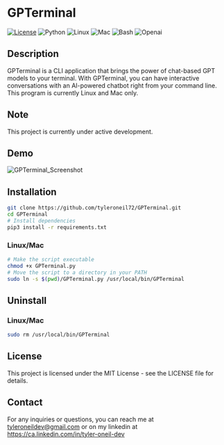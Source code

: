 # GPTerminal

[![License](https://img.shields.io/badge/License-MIT-blue.svg)](https://opensource.org/licenses/MIT)
![Python](https://img.shields.io/badge/Python-3776AB?style=for-the-badge&logo=python&logoColor=white)
![Linux](https://img.shields.io/badge/Linux-FCC624?style=for-the-badge&logo=linux&logoColor=black)
![Mac](https://img.shields.io/badge/mac%20os-000000?style=for-the-badge&logo=apple&logoColor=white)
![Bash](https://img.shields.io/badge/Shell_Script-121011?style=for-the-badge&logo=gnu-bash&logoColor=white)
![Openai](https://img.shields.io/badge/Openai-404D59?style=for-the-badge)

## Description

GPTerminal is a CLI application that brings the power of chat-based GPT models to your terminal. With GPTerminal, you can have interactive conversations with an AI-powered chatbot right from your command line. This program is currently Linux and Mac only.

## Note

This project is currently under active development.

## Demo
![GPTerminal_Screenshot](https://github.com/tyleroneil72/GPTerminal/assets/43754564/4b4f6fc2-9426-4121-85be-ad8914d0a0ca)



## Installation

```Bash
git clone https://github.com/tyleroneil72/GPTerminal.git
cd GPTerminal
# Install dependencies
pip3 install -r requirements.txt
```

### Linux/Mac

```Bash
# Make the script executable
chmod +x GPTerminal.py
# Move the script to a directory in your PATH
sudo ln -s $(pwd)/GPTerminal.py /usr/local/bin/GPTerminal
```

## Uninstall

### Linux/Mac

```Bash
sudo rm /usr/local/bin/GPTerminal
```

## License

This project is licensed under the MIT License - see the LICENSE file for details.

## Contact

For any inquiries or questions, you can reach me at tyleroneildev@gmail.com
or on my linkedin at https://ca.linkedin.com/in/tyler-oneil-dev
